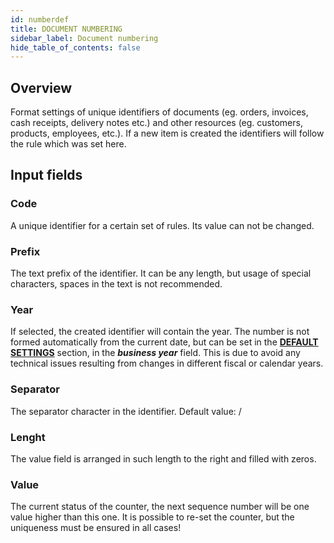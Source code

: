 ```yaml
---
id: numberdef
title: DOCUMENT NUMBERING
sidebar_label: Document numbering
hide_table_of_contents: false
---
```


## Overview

Format settings of unique identifiers of documents (eg. orders, invoices, cash receipts, delivery notes etc.) and other resources (eg. customers, products, employees, etc.). If a new item is created the identifiers will follow the rule which was set here.

## Input fields

### Code
A unique identifier for a certain set of rules. Its value can not be changed.

### Prefix
The text prefix of the identifier. It can be any length, but usage of special characters,  spaces in the text is not recommended.

### Year
If selected, the created identifier will contain the year. The number is not formed automatically from the current date, but can be set in the [**DEFAULT SETTINGS**](setting) section, 
in the ***business year*** field. This is due to avoid any technical issues resulting 
from changes in different fiscal or calendar years.

### Separator
The separator character in the identifier. Default value: /

### Lenght
The value field is arranged in such length to the right and filled with zeros.

### Value
The current status of the counter, the next sequence number will be one value higher than this one. It is possible to re-set the counter, but the uniqueness must be ensured in all cases!
